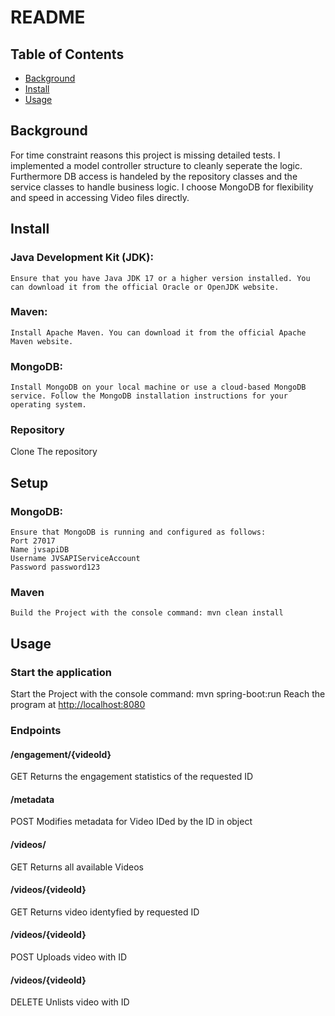 # README


## Table of Contents

- [Background](#background)
- [Install](#install)
- [Usage](#usage)

## Background

For time constraint reasons this project is missing detailed tests.
I implemented a model controller structure to cleanly seperate the logic. Furthermore DB access is handeled by the repository classes and the service classes to handle business logic. 
I choose MongoDB for flexibility and speed in accessing Video files directly.

## Install

### Java Development Kit (JDK):
    Ensure that you have Java JDK 17 or a higher version installed. You can download it from the official Oracle or OpenJDK website.

### Maven:
    Install Apache Maven. You can download it from the official Apache Maven website.

### MongoDB:
    Install MongoDB on your local machine or use a cloud-based MongoDB service. Follow the MongoDB installation instructions for your operating system.
    

### Repository 
Clone The repository


## Setup

### MongoDB:
    Ensure that MongoDB is running and configured as follows: 
    Port 27017
    Name jvsapiDB
    Username JVSAPIServiceAccount
    Password password123

### Maven
    Build the Project with the console command: mvn clean install

## Usage

### Start the application

Start the Project with the console command: mvn spring-boot:run
Reach the program at [http://localhost:8080](http://localhost:8080)

### Endpoints
#### /engagement/{videoId}
GET     Returns the engagement statistics of the requested ID
#### /metadata
POST    Modifies metadata for Video IDed by the ID in object
#### /videos/
GET     Returns all available Videos
#### /videos/{videoId}
GET     Returns video identyfied by requested ID
#### /videos/{videoId}
POST    Uploads video with ID
#### /videos/{videoId}
DELETE  Unlists video with ID
